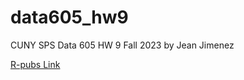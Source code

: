 # data605_hw9
CUNY SPS Data 605 HW 9 Fall 2023 by Jean Jimenez

[R-pubs Link](http://rpubs.com/sleepysloth12/1103595)
